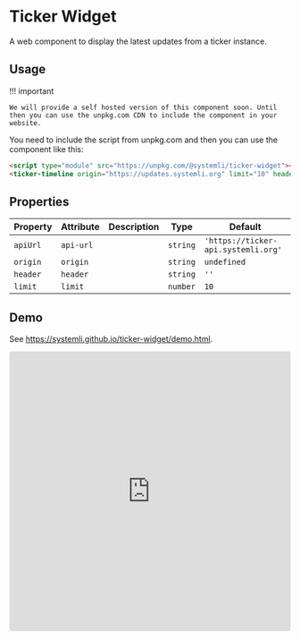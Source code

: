 # Ticker Widget

A web component to display the latest updates from a ticker instance.

## Usage

!!! important

    We will provide a self hosted version of this component soon. Until then you can use the unpkg.com CDN to include the component in your website.

You need to include the script from unpkg.com and then you can use the component like this:

```html
<script type="module" src="https://unpkg.com/@systemli/ticker-widget"></script>
<ticker-timeline origin="https://updates.systemli.org" limit="10" header="Latest Updates"></ticker-timeline>
```

## Properties

| Property | Attribute | Description | Type     | Default                             |
| -------- | --------- | ----------- | -------- | ----------------------------------- |
| `apiUrl` | `api-url` |             | `string` | `'https://ticker-api.systemli.org'` |
| `origin` | `origin`  |             | `string` | `undefined`                         |
| `header` | `header`  |             | `string` | `''`                                |
| `limit`  | `limit`   |             | `number` | `10`                                |

## Demo

See <https://systemli.github.io/ticker-widget/demo.html>.

<iframe src="https://systemli.github.io/ticker-widget/demo.html" style="width:100%; height:500px; border:0; border-radius: 4px; overflow:hidden;" title="systemli-ticker-widget"></iframe>
